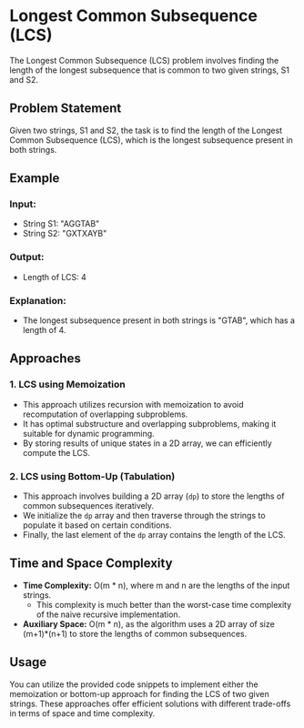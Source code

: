 # Longest Common Subsequence (LCS)
The Longest Common Subsequence (LCS) problem involves finding the length of the longest subsequence that is common to two given strings, S1 and S2.
## Problem Statement
Given two strings, S1 and S2, the task is to find the length of the Longest Common Subsequence (LCS), which is the longest subsequence present in both strings.

## Example

### Input:

- String S1: "AGGTAB"
- String S2: "GXTXAYB"

### Output:

- Length of LCS: 4

### Explanation:

- The longest subsequence present in both strings is "GTAB", which has a length of 4.

## Approaches

### 1. LCS using Memoization

- This approach utilizes recursion with memoization to avoid recomputation of overlapping subproblems.
- It has optimal substructure and overlapping subproblems, making it suitable for dynamic programming.
- By storing results of unique states in a 2D array, we can efficiently compute the LCS.

### 2. LCS using Bottom-Up (Tabulation)

- This approach involves building a 2D array (`dp`) to store the lengths of common subsequences iteratively.
- We initialize the `dp` array and then traverse through the strings to populate it based on certain conditions.
- Finally, the last element of the `dp` array contains the length of the LCS.

## Time and Space Complexity

- **Time Complexity:** O(m * n), where m and n are the lengths of the input strings.
  - This complexity is much better than the worst-case time complexity of the naive recursive implementation.
- **Auxiliary Space:** O(m * n), as the algorithm uses a 2D array of size (m+1)*(n+1) to store the lengths of common subsequences.

## Usage

You can utilize the provided code snippets to implement either the memoization or bottom-up approach for finding the LCS of two given strings. These approaches offer efficient solutions with different trade-offs in terms of space and time complexity.

